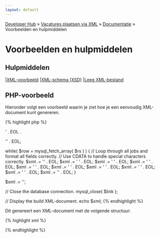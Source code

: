```yaml
---
layout: default
---
```


[Developer Hub](/) &raquo; [Vacatures plaatsen via XML](/jobs-xml) &raquo; [Documentatie](/jobs-xml/doc) &raquo; Voorbeelden en hulpmiddelen

# Voorbeelden en hulpmiddelen

## Hulpmiddelen

|[XML-voorbeeld](http://www.uitzendbureau.nl/xml/job-1.0-example1.xml)
|[XML-schema (XSD)](http://www.uitzendbureau.nl/xml/job-1.0.xsd)
|[Leeg XML-bestand](http://www.uitzendbureau.nl/xml/job-1.0.xml)

## PHP-voorbeeld

Hieronder volgt een voorbeeld waarin je ziet hoe je een eenvoudig XML-document kunt genereren.

{% highlight php %}
<?php
// Define constants
define( 'EOL', "\n" );

// Connect to the database
$link = mysql_connect( 'localhost', 'gebruikersnaam', 'wachtwoord' );

if( !$link )
{
  echo 'Het was niet mogelijk om verbinding te maken met een database.';
  exit( 1 );
}

// Select a database.
if( !mysql_select_db( 'database', $link ) )
{
  echo 'Het was niet mogelijk om een database te selecteren.';
  exit( 1 );
}

// Execute a query
$query = 'SELECT id, titel, datum, beschrijving, plaats, provincie FROM vacatures';
$rs = mysql_query( $query, $link );

if( !$rs )
{
  echo 'Het was niet mogelijk om de query uit te voeren.';
  exit( 1 );
}

// Start building the XML content
$xml = '<?xml version="1.0" encoding="UTF-8"?>' . EOL .
'<jobs version="1.0">' . EOL;

while( $row = mysql_fetch_array( $rs ) )
{
  // Loop through all jobs and format all fields correctly.
  // Use CDATA to handle special characters correctly.
  $xml .= '<job>' . EOL;
  $xml .= '  <jobId><![CDATA[' . $row[ 'id' ] . ']]></jobId>' . EOL;
  $xml .= '  <jobAddedDate><![CDATA[' . $row[ 'datum' ] . ']]></jobAddedDate>' . EOL;
  $xml .= '  <jobTitle><![CDATA[' . htmlspecialchars( $row[ 'titel' ] ) . ']]></jobTitle>' . EOL;
  $xml .= '  <jobDescription><![CDATA[' . $row[ 'beschrijving' ] . ']]></jobDescription>' . EOL;
  $xml .= '  <jobLocation>' . EOL;
  $xml .= '    <locationPlace><![CDATA[' . $row[ 'plaats' ] . ']]></locationPlace>' . EOL;
  $xml .= '    <locationProvince><![CDATA[' . $row[ 'provincie' ] . ']]></locationProvince>' . EOL;
  $xml .= '  </jobLocation>' . EOL;
  $xml .= '</job>' . EOL;
}

$xml .= '</jobs>';

// Close the database connection.
mysql_close( $link );

// Display the build XML-document.
echo $xml;
{% endhighlight %}

Dit genereert een XML-document met de volgende structuur:

{% highlight xml %}
<?xml version="1.0" encoding="UTF-8"?>
<jobs version="1.0">
  <job>
    <jobId><![CDATA[53]]></jobId>
    <jobAddedDate><![CDATA[2008-04-23]]></jobAddedDate>
    <jobTitle><![CDATA[Automonteur]]></jobTitle>
    <jobDescription><![CDATA[Een beschrijving.]]></jobDescription>
    <jobLocation>
      <locationPlace><![CDATA[Eindhoven]]></locationPlace>
      <locationProvince><![CDATA[Noord-Brabant]]></locationProvince>
    </jobLocation>
  </job>
  <job>
    <jobId><![CDATA[54]]></jobId>
    <jobAddedDate><![CDATA[2008-05-12]]></jobAddedDate>
    <jobTitle><![CDATA[Secretaresse]]></jobTitle>
    <jobDescription><![CDATA[Een beschrijving.]]></jobDescription>
    <jobLocation>
      <locationPlace><![CDATA[Groningen]]></locationPlace>
      <locationProvince><![CDATA[Groningen]]></locationProvince>
    </jobLocation>
  </job>
  <!-- Etc. -->
</jobs>
{% endhighlight %}
